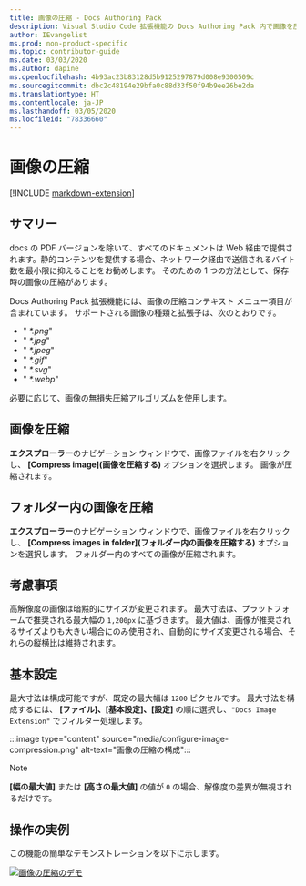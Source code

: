 ```yaml
---
title: 画像の圧縮 - Docs Authoring Pack
description: Visual Studio Code 拡張機能の Docs Authoring Pack 内で画像を圧縮する方法について説明します。
author: IEvangelist
ms.prod: non-product-specific
ms.topic: contributor-guide
ms.date: 03/03/2020
ms.author: dapine
ms.openlocfilehash: 4b93ac23b83128d5b9125297879d008e9300509c
ms.sourcegitcommit: dbc2c48194e29bfa0c88d33f50f94b9ee26be2da
ms.translationtype: HT
ms.contentlocale: ja-JP
ms.lasthandoff: 03/05/2020
ms.locfileid: "78336660"
---
```

# <a name="image-compression"></a>画像の圧縮

[!INCLUDE [markdown-extension](includes/image-extension.md)]

## <a name="summary"></a>サマリー

docs の PDF バージョンを除いて、すべてのドキュメントは Web 経由で提供されます。静的コンテンツを提供する場合、ネットワーク経由で送信されるバイト数を最小限に抑えることをお勧めします。 そのための 1 つの方法として、保存時の画像の圧縮があります。

Docs Authoring Pack 拡張機能には、画像の圧縮コンテキスト メニュー項目が含まれています。 サポートされる画像の種類と拡張子は、次のとおりです。

* " *\*.png*"
* " *\*.jpg*"
* " *\*.jpeg*"
* " *\*.gif*"
* " *\*.svg*"
* " *\*.webp*"

必要に応じて、画像の無損失圧縮アルゴリズムを使用します。

## <a name="compress-image"></a>画像を圧縮

**エクスプローラー**のナビゲーション ウィンドウで、画像ファイルを右クリックし、 **[Compress image]\(画像を圧縮する\)** オプションを選択します。 画像が圧縮されます。

## <a name="compress-images-in-folder"></a>フォルダー内の画像を圧縮

**エクスプローラー**のナビゲーション ウィンドウで、画像ファイルを右クリックし、 **[Compress images in folder]\(フォルダー内の画像を圧縮する\)** オプションを選択します。 フォルダー内のすべての画像が圧縮されます。

## <a name="considerations"></a>考慮事項

高解像度の画像は暗黙的にサイズが変更されます。 最大寸法は、プラットフォームで推奨される最大幅の `1,200px` に基づきます。 最大値は、画像が推奨されるサイズよりも大きい場合にのみ使用され、自動的にサイズ変更される場合、それらの縦横比は維持されます。

## <a name="preferences"></a>基本設定

最大寸法は構成可能ですが、既定の最大幅は `1200` ピクセルです。 最大寸法を構成するには、 **[ファイル]、[基本設定]、[設定]** の順に選択し、`"Docs Image Extension"` でフィルター処理します。

:::image type="content" source="media/configure-image-compression.png" alt-text="画像の圧縮の構成":::

> [!NOTE]
> **[幅の最大値]** または **[高さの最大値]** の値が `0` の場合、解像度の差異が無視されるだけです。

## <a name="in-action"></a>操作の実例

この機能の簡単なデモンストレーションを以下に示します。

[![画像の圧縮のデモ](media/compress-image.gif)](media/compress-image.gif#lightbox)

